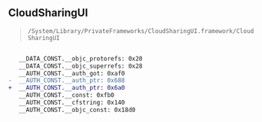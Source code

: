 ## CloudSharingUI

> `/System/Library/PrivateFrameworks/CloudSharingUI.framework/CloudSharingUI`

```diff

   __DATA_CONST.__objc_protorefs: 0x20
   __DATA_CONST.__objc_superrefs: 0x28
   __AUTH_CONST.__auth_got: 0xaf0
-  __AUTH_CONST.__auth_ptr: 0x688
+  __AUTH_CONST.__auth_ptr: 0x6a0
   __AUTH_CONST.__const: 0xfb0
   __AUTH_CONST.__cfstring: 0x140
   __AUTH_CONST.__objc_const: 0x18d0

```

